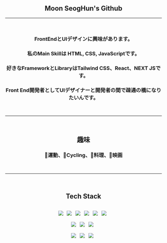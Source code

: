 <div align="center">
   <br/>
   <h2>Moon SeogHun's Github</h2>
   <hr/>
   <br/>
   <h3>FrontEndとUIデザインに興味があります。</h3>
   <h3>私のMain Skillは HTML, CSS, JavaScriptです。</h3>
   <h3>好きなFrameworkとLibraryはTailwind CSS、React、NEXT JSです。</h3>
   <h3>Front End開発者としてUIデザイナーと開発者の間で疎通の橋になりたいんです。</h3>
   <br/>
   <hr/>
   <br/>
   <h2>趣味</h2>
   <h3>💪運動、🚴Cycling、🍳料理、🎥映画</h3>
   <br/>
   <hr/>
   <br/>
   <h2>Tech Stack</h2>
   <br/>
   <img src="https://img.shields.io/badge/HTML5-E34F26?style=flat&logo=html5&logoColor=white"/>&nbsp;&nbsp;
   <img src="https://img.shields.io/badge/CSS-blue?style=flat&logo=css3&logoColor=white"/>&nbsp;&nbsp;
   <img src="https://img.shields.io/badge/JavaScript-yellow?style=flat&logo=javascript&logoColor=white"/>&nbsp;&nbsp;
   <img src="https://img.shields.io/badge/React-white?style=flat&logo=react&logoColor=skyblue"/>&nbsp;&nbsp;
   <img src="https://img.shields.io/badge/TypeScript-blue?style=flat&logo=typescript&logoColor=white"/>&nbsp;&nbsp;
   <img src="https://img.shields.io/badge/Tailwind CSS-white?
   style=flat&logo=tailwindcss&logoColor=skyblue"/>&nbsp;&nbsp;
   <br/>
   <br/>
   <img src="https://img.shields.io/badge/Next.js-000000?style=flat&logo=Next.js&logoColor=white"/>&nbsp;&nbsp;
   <img src="https://img.shields.io/badge/React Query-002A47?style=flat&logo=React Query&logoColor=#FF4154"/>&nbsp;&nbsp;
   <img src="https://img.shields.io/badge/MySQL-417399?style=flat&logo=MySQL&logoColor=white"/>&nbsp;&nbsp;
   <br/>
   <br/>
   <img src="https://img.shields.io/badge/Notion-white?style=flat&logo=notion&logoColor=black"/>&nbsp;&nbsp;
   <img src="https://img.shields.io/badge/Slack-360D38?style=flat&logo=slack&logoColor=red"/>&nbsp;&nbsp;
   <img src="https://img.shields.io/badge/GitHub-5C5C5C?style=flat&logo=github&logoColor=black"/>&nbsp;&nbsp;
</div>
